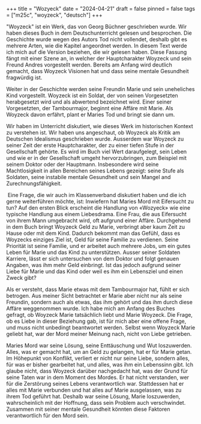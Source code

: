 +++
title = "Wozyeck"
date = "2024-04-21"
draft = false
pinned = false
tags = ["m25c", "woyzeck", "deutsch"]
+++


"Woyzeck" ist ein Werk, das von Georg Büchner geschrieben wurde. Wir haben dieses Buch in dem Deutschunterricht gelesen und besprochen. Die Geschichte wurde wegen des Autors Tod nicht vollendet, deshalb gibt es mehrere Arten, wie die Kapitel angeordnet werden. In diesem Text werde ich mich auf die Version beziehen, die wir gelesen haben. Diese Fassung fängt mit einer Szene an, in welcher der Hauptcharakter Woyzeck und sein Freund Andres vorgestellt werden. Bereits am Anfang wird deutlich gemacht, dass Woyzeck Visionen hat und dass seine mentale Gesundheit fragwürdig ist.

Weiter in der Geschichte werden seine Freundin Marie und sein uneheliches Kind vorgestellt. Woyzeck ist ein Soldat, der von seinen Vorgesetzten herabgesetzt wird und als abwertend bezeichnet wird. Einer seiner Vorgesetzten, der Tambourmajor, beginnt eine Affäre mit Marie. Als Woyzeck davon erfährt, plant er Maries Tod und bringt sie dann um.

Wir haben im Unterricht diskutiert, wie dieses Werk im historischen Kontext zu verstehen ist. Wir haben uns angeschaut, ob Woyzeck als Kritik am Deutschen Idealismus geschrieben wurde. Ausserdem war Woyzeck zu seiner Zeit der erste Hauptcharakter, der zu einer tiefen Stufe in der Gesellschaft gehörte. Es wird im Buch viel Wert daraufgelegt, sein Leben und wie er in der Gesellschaft umgeht hervorzubringen, zum Beispiel mit seinem Doktor oder der Hauptmann. Insbesondere wird seine Machtlosigkeit in allen Bereichen seines Lebens gezeigt: seine Stufe als Soldaten, seine instabile mentale Gesundheit und sein Mangel and Zurechnungsfähigkeit.

 Eine Frage, die wir auch im Klassenverband diskutiert haben und die ich gerne weiterführen möchte, ist: Inwiefern hat Maries Mord mit Eifersucht zu tun? Auf den ersten Blick erscheint die Handlung von «Wozyeck» wie eine typische Handlung aus einem Liebesdrama. Eine Frau, die aus Eifersucht von ihrem Mann umgebracht wird, oft aufgrund einer Affäre. Durchgehend in dem Buch bringt Woyzeck Geld zu Marie, verbringt aber kaum Zeit zu Hause oder mit dem Kind. Dadurch bekommt man das Gefühl, dass es Woyzecks einziges Ziel ist, Geld für seine Familie zu verdienen. Seine Priorität ist seine Familie, und er arbeitet auch mehrere Jobs, um ein gutes Leben für Marie und das Kind zu unterstützen. Ausser seiner Soldaten Karriere, lässt er sich untersuchen von dem Doktor und folgt genauen Angaben, was ihm mehr Geld einbringt. Ist das jedoch aufgrund seiner Liebe für Marie und das Kind oder weil es ihm ein Lebensziel und einen Zweck gibt?

Als er versteht, dass Marie etwas mit dem Tambourmajor hat, fühlt er sich betrogen. Aus meiner Sicht betrachtet er Marie aber nicht nur als seine Freundin, sondern auch als etwas, das ihm gehört und das ihm durch diese Affäre weggenommen wurde. Ich habe mich am Anfang des Buches gefragt, ob Woyzeck Marie tatsächlich liebt und Marie Woyzeck. Die Frage, ob es Liebe in dieser Beziehung gab, ist für mich aber eine offene Frage, und muss nicht unbedingt beantwortet werden. Selbst wenn Woyzeck Marie geliebt hat, war der Mord meiner Meinung nach, nicht von Liebe getrieben.

Maries Mord war seine Lösung, seine Enttäuschung und Wut loszuwerden. Alles, was er gemacht hat, um an Geld zu gelangen, hat er für Marie getan. Im Höhepunkt von Konflikt, verliert er nicht nur seine Liebe, sondern alles, für was er bisher gearbeitet hat, und alles, was ihm ein Lebenssinn gibt. Ich glaube nicht, dass Woyzeck darüber nachgedacht hat, was der Grund für seine Taten war in dem Moment des Mordes. Er hat nicht verstanden, wer für die Zerstörung seines Lebens verantwortlich war. Stattdessen hat er alles mit Marie verbunden und hat alles auf Marie ausgelassen, was zu ihrem Tod geführt hat. Deshalb war seine Lösung, Marie loszuwerden, wahrscheinlich mit der Hoffnung, dass sein Problem auch verschwindet. Zusammen mit seiner mentale Gesundheit könnten diese Faktoren verantwortlich für den Mord sein.